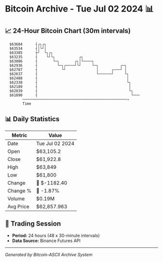 # Bitcoin Archive - Tue Jul 02 2024 📊

## 📈 24-Hour Bitcoin Chart (30m intervals)

```
  $63684      ┤┌┐┌┐                                            
  $63534      ┤│└┘│                                            
  $63385      ┼┘  └┐┌┐                                         
  $63235      ┤    └┘└┐           ┌┐                           
  $63086      ┤       └─┐       ┌┐│└────┐                      
  $62936      ┤         └─┐┌────┘└┘     └─┐          ┌─┐       
  $62787      ┤           └┘              │      ┌───┘ │       
  $62637      ┤                           └──────┘     └┐      
  $62488      ┤                                         │      
  $62338      ┤                                         └┐     
  $62189      ┤                                          │     
  $62039      ┤                                          └┐    
  $61890      ┤                                           └─── 
        ────────────────────────────────────────────────→
        Time
```

## 📊 Daily Statistics

| Metric | Value |
|--------|-------|
| Date | Tue Jul 02 2024 |
| Open | $63,105.2 |
| Close | $61,922.8 |
| High | $63,849 |
| Low | $61,800 |
| Change | 🔴 $-1182.40 |
| Change % | 🔴 -1.87% |
| Volume | $0.19M |
| Avg Price | $62,857.963 |

## 📅 Trading Session

- **Period:** 24 hours (48 x 30-minute intervals)
- **Data Source:** Binance Futures API

---
*Generated by Bitcoin-ASCII Archive System*
